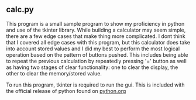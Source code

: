## calc.py

This program is a small sample program to show my proficiency in python and use of the tkinter library. While building a calculator may seem simple, there are a few edge cases that make thing more complicated. I dont think that I covered all edge cases with this program, but this calculator does take into account stored values and I did my best to perform the most logical operation based on the pattern of buttons pushed. This includes being able to repeat the previous calculation by repeatedly pressing '=' button as well as having two stages of clear functionality: one to clear the display, the other to clear the memory/stored value. 

To run this program, tkinter is required to run the gui. This is included with the official release of python found on [python.org](python.org)
